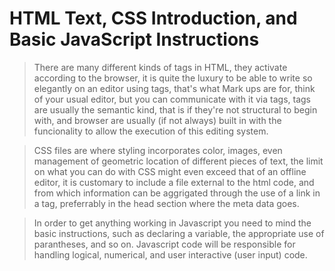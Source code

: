 # HTML Text, CSS Introduction, and Basic JavaScript Instructions

> There are many different kinds of tags in HTML, they activate according to the browser, it is quite the luxury to be able to write so elegantly on an editor using tags, that's what Mark ups are for, think of your usual editor, but you can communicate with it via tags, tags are usually the semantic kind, that is if they're not structural to begin with, and browser are usually (if not always) built in with the funcionality to allow the execution of this editing system.

> CSS files are where styling incorporates color, images, even management of geometric location of different pieces of text, the limit on what you can do with CSS might even exceed that of an offline editor, it is customary to include a file external to the html code, and from which information can be aggrigated through the use of a link in a tag, preferrably in the head section where the meta data goes.

> In order to get anything working in Javascript you need to mind the basic instructions, such as declaring a variable, the appropriate use of parantheses, and so on. Javascript code will be responsible for handling logical, numerical, and user interactive (user input) code.